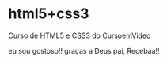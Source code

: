 # html5+css3
 Curso de HTML5 e CSS3 do CursoemVideo

 eu sou gostoso!! graças a Deus pai, Recebaa!!
